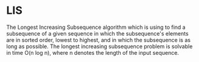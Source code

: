 # LIS
The Longest Increasing Subsequence algorithm which is using to find a subsequence of a given sequence in which the subsequence's elements are in sorted order, lowest to highest, and in which the subsequence is as long as possible. The longest increasing subsequence problem is solvable in time O(n log n), where n denotes the length of the input sequence.
